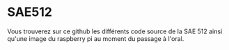 # SAE512
Vous trouverez sur ce github les différents code source de la SAE 512 ainsi qu'une image du raspberry pi au moment du passage à l'oral.
